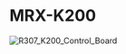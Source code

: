 # MRX-K200

![R307_K200_Control_Board](https://user-images.githubusercontent.com/4562957/128851660-1a7fb4e1-4ab8-4245-bd47-7296487fdc4e.jpg)
